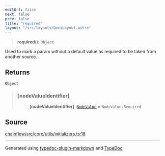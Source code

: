 ```yaml
---
editUrl: false
next: false
prev: false
title: "required"
layout: "/src/layouts/DocsLayout.astro"
---
```


> **required**(): `Object`

Used to mark a param without a default value
as required to be taken from another source.

## Returns

`Object`

> ### [nodeValueIdentifier]
>
> > **[nodeValueIdentifier]**: [`NodeValue`](/api/core/inputnode/enumerations/nodevalue/) = `NodeValue.Required`
>

## Source

[chainflow/src/core/utils/initializers.ts:18](https://github.com/edwinlzs/chainflow/blob/99ff659/src/core/utils/initializers.ts#L18)

***

Generated using [typedoc-plugin-markdown](https://www.npmjs.com/package/typedoc-plugin-markdown) and [TypeDoc](https://typedoc.org/)
